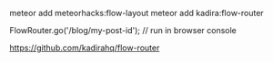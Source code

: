 meteor add meteorhacks:flow-layout
meteor add kadira:flow-router

FlowRouter.go('/blog/my-post-id'); // run in browser console

https://github.com/kadirahq/flow-router
